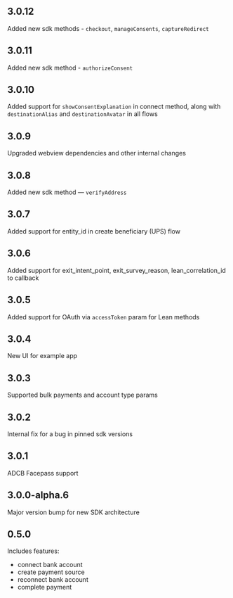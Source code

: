 ## 3.0.12
Added new sdk methods - `checkout`, `manageConsents`, `captureRedirect`

## 3.0.11

Added new sdk method - `authorizeConsent`

## 3.0.10

Added support for `showConsentExplanation` in connect method, along with `destinationAlias` and `destinationAvatar` in all flows

## 3.0.9

Upgraded webview dependencies and other internal changes

## 3.0.8

Added new sdk method — `verifyAddress`

## 3.0.7

Added support for entity_id in create beneficiary (UPS) flow

## 3.0.6

Added support for exit_intent_point, exit_survey_reason, lean_correlation_id to callback

## 3.0.5

Added support for OAuth via `accessToken` param for Lean methods

## 3.0.4

New UI for example app

## 3.0.3

Supported bulk payments and account type params

## 3.0.2

Internal fix for a bug in pinned sdk versions

## 3.0.1

ADCB Facepass support

## 3.0.0-alpha.6

Major version bump for new SDK architecture

## 0.5.0

Includes features:

- connect bank account
- create payment source
- reconnect bank account
- complete payment
